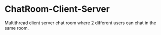 # ChatRoom-Client-Server
 Multithread client server chat room where 2 different users can chat in the same room.
